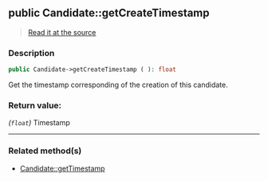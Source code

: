 ## public Candidate::getCreateTimestamp

> [Read it at the source](https://github.com/julien-boudry/Condorcet/blob/master/src/Candidate.php#L127)

### Description    

```php
public Candidate->getCreateTimestamp ( ): float
```

Get the timestamp corresponding of the creation of this candidate.
    

### Return value:   

*(`float`)* Timestamp


---------------------------------------

### Related method(s)      

* [Candidate::getTimestamp](/Docs/ApiReferences/Candidate%20Class/public%20Candidate--getTimestamp.md)    
